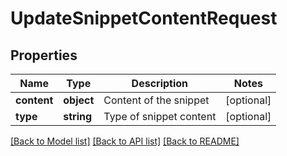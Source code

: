 # UpdateSnippetContentRequest

## Properties
Name | Type | Description | Notes
------------ | ------------- | ------------- | -------------
**content** | **object** | Content of the snippet | [optional] 
**type** | **string** | Type of snippet content | [optional] 

[[Back to Model list]](../README.md#documentation-for-models) [[Back to API list]](../README.md#documentation-for-api-endpoints) [[Back to README]](../README.md)


